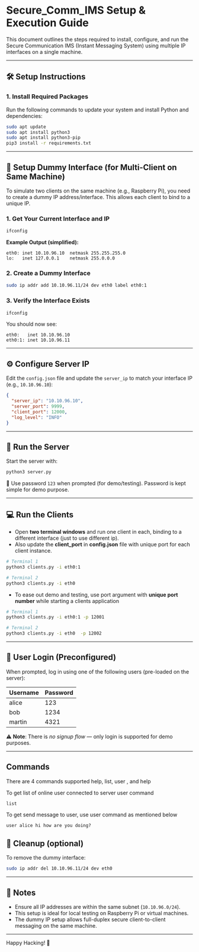# Secure_Comm_IMS Setup & Execution Guide

This document outlines the steps required to install, configure, and run the Secure Communication IMS (Instant Messaging System) using multiple IP interfaces on a single machine.

---

## 🛠️ Setup Instructions

### 1. Install Required Packages

Run the following commands to update your system and install Python and dependencies:

```bash
sudo apt update
sudo apt install python3
sudo apt install python3-pip
pip3 install -r requirements.txt
```

---

## 🧪 Setup Dummy Interface (for Multi-Client on Same Machine)

To simulate two clients on the same machine (e.g., Raspberry Pi), you need to create a dummy IP address/interface. This allows each client to bind to a unique IP.

### 1. Get Your Current Interface and IP

```bash
ifconfig
```

**Example Output (simplified):**

```text
eth0: inet 10.10.96.10  netmask 255.255.255.0
lo:   inet 127.0.0.1    netmask 255.0.0.0
```

### 2. Create a Dummy Interface

```bash
sudo ip addr add 10.10.96.11/24 dev eth0 label eth0:1
```

### 3. Verify the Interface Exists

```bash
ifconfig
```

You should now see:

```text
eth0:   inet 10.10.96.10
eth0:1: inet 10.10.96.11
```

---

## ⚙️ Configure Server IP

Edit the `config.json` file and update the `server_ip` to match your interface IP (e.g., `10.10.96.10`):

```json
{
  "server_ip": "10.10.96.10",
  "server_port": 9999,
  "client_port": 12000,
  "log_level": "INFO"
}
```

---

## 🚀 Run the Server

Start the server with:

```bash
python3 server.py
```

🔐 Use password `123` when prompted (for demo/testing). Password is kept simple for demo purpose.

---

## 💻 Run the Clients

- Open **two terminal windows** and run one client in each, binding to a different interface (just to use different ip).
- Also update the **client_port** in **config.json** file with unique port for each client instance.

```bash
# Terminal 1
python3 clients.py -i eth0:1

# Terminal 2
python3 clients.py -i eth0
```

- To ease out demo and testing, use port argument with **unique port number** while starting a clients application
```bash
# Terminal 1
python3 clients.py -i eth0:1 -p 12001

# Terminal 2
python3 clients.py -i eth0  -p 12002
```

---

## 👤 User Login (Preconfigured)

When prompted, log in using one of the following users (pre-loaded on the server):

| Username | Password |
|----------|----------|
| alice    | 123      |
| bob      | 1234     |
| martin   | 4321     |

⚠️ **Note**: There is *no signup flow* — only login is supported for demo purposes.

---

## Commands
There are 4 commands supported help, list, user <username> <message>, and help 

To get list of online user connected to server user command
```
list
```
To get send message to user, use user command as mentioned below
```
user alice hi how are you doing?
```

## 🧼 Cleanup (optional)

To remove the dummy interface:

```bash
sudo ip addr del 10.10.96.11/24 dev eth0
```

---

## 📢 Notes

- Ensure all IP addresses are within the same subnet (`10.10.96.0/24`).
- This setup is ideal for local testing on Raspberry Pi or virtual machines.
- The dummy IP setup allows full-duplex secure client-to-client messaging on the same machine.

---

Happy Hacking! 🔐
